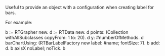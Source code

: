 Useful to provide an object with a configuration when creating label for bars.

For example:

b := RTGrapher new.
d := RTData new.
d points: (Collection withAllSubclasses copyFrom: 1 to: 20).
d y: #numberOfMethods.
d barChartUsing: (RTBarLabelFactory new label: #name; fontSize: 7).
b add: d.
b axisX noLabel; noTick.
b